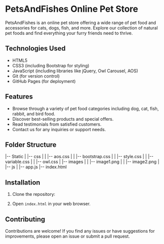 # PetsAndFishes Online Pet Store

PetsAndFishes is an online pet store offering a wide range of pet food and accessories for cats, dogs, fish, and more. Explore our collection of natural pet foods and find everything your furry friends need to thrive.

## Technologies Used

- HTML5
- CSS3 (including Bootstrap for styling)
- JavaScript (including libraries like jQuery, Owl Carousel, AOS)
- Git (for version control)
- GitHub Pages (for deployment)

## Features

- Browse through a variety of pet food categories including dog, cat, fish, rabbit, and bird food.
- Discover best-selling products and special offers.
- Read testimonials from satisfied customers.
- Contact us for any inquiries or support needs.

## Folder Structure

|-- Static
| |-- css
| | |-- aos.css
| | |-- bootstrap.css
| | |-- style.css
| | |-- variable.css
| | |-- owl.css
| |-- images
| | |-- image1.png
| | |-- image2.png
| |-- js
| |-- app.js
|-- index.html

## Installation

1. Clone the repository:

2. Open `index.html` in your web browser.

## Contributing

Contributions are welcome! If you find any issues or have suggestions for improvements, please open an issue or submit a pull request.
